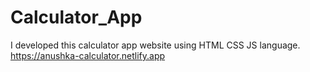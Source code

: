 # Calculator_App
I developed this  calculator app website using HTML CSS JS language.
https://anushka-calculator.netlify.app
